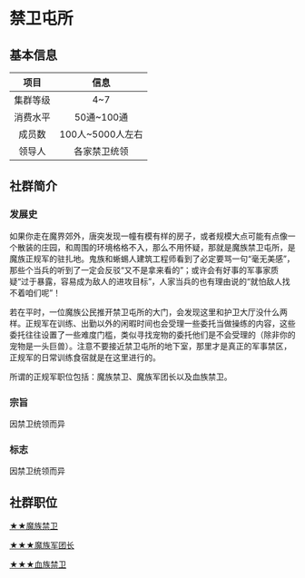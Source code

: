 # 禁卫屯所

## 基本信息

项目|信息
:--:|:--:
集群等级|4~7
消费水平|50通~100通
成员数|100人~5000人左右
领导人|各家禁卫统领

## 社群简介

### 发展史

如果你走在魔界郊外，唐突发现一幢有模有样的房子，或者规模大点可能有点像一个散装的庄园，和周围的环境格格不入，那么不用怀疑，那就是魔族禁卫屯所，是魔族正规军的驻扎地。鬼族和蜥蜴人建筑工程师看到了必定要骂一句“毫无美感”，那些个当兵的听到了一定会反驳“又不是拿来看的”；或许会有好事的军事家质疑“过于暴露，容易成为敌人的进攻目标”，人家当兵的也有理由说的“就怕敌人找不着咱们呢”！

若在平时，一位魔族公民推开禁卫屯所的大门，会发现这里和护卫大厅没什么两样。正规军在训练、出勤以外的闲暇时间也会受理一些委托当做操练的内容，这些委托往往设置了一些难度门槛，类似寻找宠物的委托他们是不会受理的（除非你的宠物是一头巨兽）。注意不要接近禁卫屯所的地下室，那里才是真正的军事禁区，正规军的日常训练食宿就是在这里进行的。

所谓的正规军职位包括：魔族禁卫、魔族军团长以及血族禁卫。

### 宗旨

因禁卫统领而异

### 标志

因禁卫统领而异

## 社群职位

<a href="../monPraetorian" target="_blank">★★魔族禁卫</a>

<a href="../monLegatus" target="_blank">★★★魔族军团长</a>

<a href="../bloodPraetorian" target="_blank">★★★血族禁卫</a>
